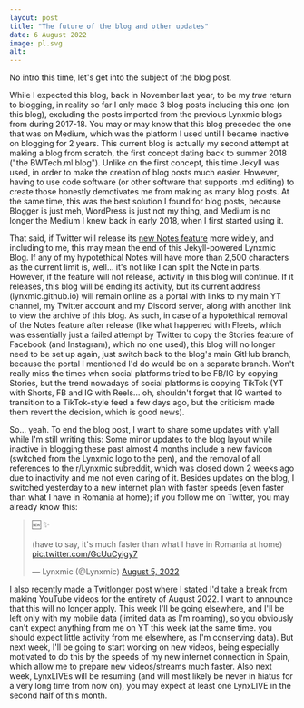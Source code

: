 ```yaml
---
layout: post
title: "The future of the blog and other updates"
date: 6 August 2022
image: pl.svg
alt:
---
```

No intro this time, let's get into the subject of the blog post.

While I expected this blog, back in November last year, to be my *true* return to blogging, in reality so far I only made 3 blog posts including this one (on this blog), excluding the posts imported from the previous Lynxmic blogs from during 2017-18. You may or may know that this blog preceded the one that was on Medium, which was the platform I used until I became inactive on blogging for 2 years. This current blog is actually my second attempt at making a blog from scratch, the first concept dating back to summer 2018 ("the BWTech.ml blog"). Unlike on the first concept, this time Jekyll was used, in order to make the creation of blog posts much easier. However, having to use code software (or other software that supports .md editing) to create those honestly demotivates me from making as many blog posts. At the same time, this was the best solution I found for blog posts, because Blogger is just meh, WordPress is just not my thing, and Medium is no longer the Medium I knew back in early 2018, when I first started using it.

That said, if Twitter will release its [new Notes feature][1] more widely, and including to me, this may mean the end of this Jekyll-powered Lynxmic Blog. If any of my hypotethical Notes will have more than 2,500 characters as the current limit is, well... it's not like I can split the Note in parts. However, if the feature will not release, activity in this blog will continue. If it releases, this blog will be ending its activity, but its current address (lynxmic.github.io) will remain online as a portal with links to my main YT channel, my Twitter account and my Discord server, along with another link to view the archive of this blog. As such, in case of a hypotethical removal of the Notes feature after release (like what happened with Fleets, which was essentially just a failed attempt by Twitter to copy the Stories feature of Facebook (and Instagram), which no one used), this blog will no longer need to be set up again, just switch back to the blog's main GitHub branch, because the portal I mentioned I'd do would be on a separate branch. Won't really miss the times when social platforms tried to be FB/IG by copying Stories, but the trend nowadays of social platforms is copying TikTok (YT with Shorts, FB and IG with Reels... oh, shouldn't forget that IG wanted to transition to a TikTok-style feed a few days ago, but the criticism made them revert the decision, which is good news).

So... yeah. To end the blog post, I want to share some updates with y'all while I'm still writing this: Some minor updates to the blog layout while inactive in blogging these past almost 4 months include a new favicon (switched from the Lynxmic logo to the pen), and the removal of all references to the r/Lynxmic subreddit, which was closed down 2 weeks ago due to inactivity and me not even caring of it. Besides updates on the blog, I switched yesterday to a new internet plan with faster speeds (even faster than what I have in Romania at home); if you follow me on Twitter, you may already know this:

<blockquote class="twitter-tweet" data-dnt="true" data-theme="dark"><p lang="en" dir="ltr">🆕 ✨<br><br>(have to say, it&#39;s much faster than what I have in Romania at home) <a href="https://t.co/GcUuCyigy7">pic.twitter.com/GcUuCyigy7</a></p>&mdash; Lynxmic (@Lynxmic) <a href="https://twitter.com/Lynxmic/status/1555631452045426689?ref_src=twsrc%5Etfw">August 5, 2022</a></blockquote> <script async src="https://platform.twitter.com/widgets.js" charset="utf-8"></script>

I also recently made a [Twitlonger post][2] where I stated I'd take a break from making YouTube videos for the entirety of August 2022. I want to announce that this will no longer apply. This week I'll be going elsewhere, and I'll be left only with my mobile data (limited data as I'm roaming), so you obviously can't expect anything from me on YT this week (at the same time. you should expect little activity from me elsewhere, as I'm conserving data). But next week, I'll be going to start working on new videos, being especially motivated to do this by the speeds of my new internet connection in Spain, which allow me to prepare new videos/streams much faster. Also next week, LynxLIVEs will be resuming (and will most likely be never in hiatus for a very long time from now on), you may expect at least one LynxLIVE in the second half of this month.

[1]: https://help.twitter.com/en/using-twitter/notes
[2]: https://www.twitlonger.com/show/n_1ss3jv2
